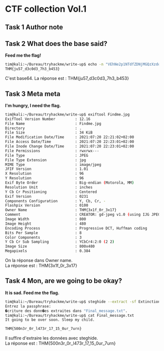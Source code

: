 # CTF collection Vol.1 #

## Task 1 Author note  ##

## Task 2 What does the base said? ##

**Feed me the flag!**
```bash
tim@kali:~/Bureau/tryhackme/write-up$ echo -n "VEhNe2p1NTdfZDNjMGQzXzdoM19iNDUzfQ==" | base64 -d
THM{ju57_d3c0d3_7h3_b453}
```

C'est base64.
La réponse est : THM{ju57_d3c0d3_7h3_b453} 

## Task 3 Meta meta  ##
**I'm hungry, I need the flag.**
```bash
tim@kali:~/Bureau/tryhackme/write-up$ exiftool Findme.jpg 
ExifTool Version Number         : 12.16
File Name                       : Findme.jpg
Directory                       : .
File Size                       : 34 KiB
File Modification Date/Time     : 2021:07:20 22:21:02+02:00
File Access Date/Time           : 2021:07:20 22:23:01+02:00
File Inode Change Date/Time     : 2021:07:20 22:23:01+02:00
File Permissions                : rwxrwx---
File Type                       : JPEG
File Type Extension             : jpg
MIME Type                       : image/jpeg
JFIF Version                    : 1.01
X Resolution                    : 96
Y Resolution                    : 96
Exif Byte Order                 : Big-endian (Motorola, MM)
Resolution Unit                 : inches
Y Cb Cr Positioning             : Centered
Exif Version                    : 0231
Components Configuration        : Y, Cb, Cr, -
Flashpix Version                : 0100
Owner Name                      : THM{3x1f_0r_3x17}
Comment                         : CREATOR: gd-jpeg v1.0 (using IJG JPEG v62), quality = 60.
Image Width                     : 800
Image Height                    : 480
Encoding Process                : Progressive DCT, Huffman coding
Bits Per Sample                 : 8
Color Components                : 3
Y Cb Cr Sub Sampling            : YCbCr4:2:0 (2 2)
Image Size                      : 800x480
Megapixels                      : 0.384
```
On la réponse dans Owner name.  
La réponse est : THM{3x1f_0r_3x17} 

## Task 4 Mon, are we going to be okay?  ##
**It is sad. Feed me the flag.**
```bash
tim@kali:~/Bureau/tryhackme/write-up$ steghide --extract -sf Extinction.jpg 
Entrez la passphrase: 
�criture des donn�es extraites dans "Final_message.txt".
tim@kali:~/Bureau/tryhackme/write-up$ cat Final_message.txt 
It going to be over soon. Sleep my child.

THM{500n3r_0r_l473r_17_15_0ur_7urn}
```

Il suffire d'extraire les données avec steghide.  
La réponse est : THM{500n3r_0r_l473r_17_15_0ur_7urn}  